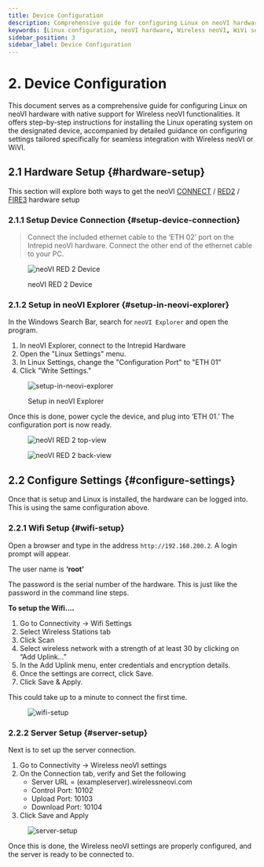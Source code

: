 ```yaml
---
title: Device Configuration
description: Comprehensive guide for configuring Linux on neoVI hardware with Wireless neoVI (WiVi) support. Includes step-by-step instructions for hardware setup, Linux installation, firmware updates, WiFi and server configuration, and troubleshooting.
keywords: [Linux configuration, neoVI hardware, Wireless neoVI, WiVi setup, neoVI Explorer, Linux installation, firmware update, SSH access, WiFi setup, server configuration, troubleshooting, Ethernet connection, Intrepid hardware, Linux on neoVI]
sidebar_position: 3
sidebar_label: Device Configuration
---
```


# 2. Device Configuration

This document serves as a comprehensive guide for configuring Linux on neoVI hardware with native support for Wireless neoVI functionalities. It offers step-by-step instructions for installing the Linux operating system on the designated device, accompanied by detailed guidance on configuring settings tailored specifically for seamless integration with Wireless neoVI or WiVI.

## 2.1 Hardware Setup {#hardware-setup}

This section will explore both ways to get the neoVI [CONNECT](https://intrepidcs.com/products/data-loggers/ruggedized-ip67-data-logger-neovi-connect/) / [RED2](https://intrepidcs.com/products/vehicle-network-adapters/neovi-red-2/) / [FIRE3](https://intrepidcs.com/products/vehicle-network-adapters/neovi-fire-3-canfd-lin-ethernet-vehicle-interface-wireless-datalogger/) hardware setup

### 2.1.1 Setup Device Connection {#setup-device-connection}

> Connect the included ethernet cable to the ‘ETH 02’ port on the Intrepid neoVI hardware. Connect the other end of the ethernet cable to your PC. 

<div class="text--center">

<figure>

![neoVI RED 2 Device](./assets/image44.jpg "neoVI RED 2 Device")
<figcaption>neoVI RED 2 Device</figcaption>
</figure>
</div>

### 2.1.2 Setup in neoVI Explorer {#setup-in-neovi-explorer}

In the Windows Search Bar, search for `neoVI Explorer` and open the program.

1. In neoVI Explorer, connect to the Intrepid Hardware  
2. Open the "Linux Settings" menu.
3. In Linux Settings, change the "Configuration Port" to "ETH 01"
4. Click "Write Settings."


<div class="text--center">

<figure>

![setup-in-neovi-explorer](./assets/image3.png "setup-in-neovi-explorer")
<figcaption>Setup in neoVI Explorer</figcaption>
</figure>
</div>

Once this is done, power cycle the device, and plug into ‘ETH 01.’ The configuration port is now ready.

<div class="text--center side-img">

<figure>

![neoVI RED 2 top-view](./assets/image44.jpg "neoVI RED 2 top-view")
<figcaption></figcaption>
</figure>

<figure>

![neoVI RED 2 back-view](./assets/image61.jpg "neoVI RED 2 back-view")
<figcaption></figcaption>
</figure>
</div>

## 2.2 Configure Settings {#configure-settings}

Once that is setup and Linux is installed, the hardware can be logged into.  This is using the same configuration above.

### 2.2.1 Wifi Setup {#wifi-setup}

Open a browser and type in the address <span class="custom-link">`http://192.168.200.2`</span>. A login prompt will appear.

The user name is **‘root’**

The password is the serial number of the hardware.  This is just like the password in the command line steps.

**To setup the Wifi….**

1. Go to Connectivity \-\> Wifi Settings  
2. Select Wireless Stations tab  
3. Click Scan  
4. Select wireless network with a strength of at least 30 by clicking on “Add Uplink…”   
5. In the Add Uplink menu, enter credentials and encryption details.  
6. Once the settings are correct, click Save.  
7. Click Save & Apply.

This could take up to a minute to connect the first time. 

<div class="text--center">

<figure>

![wifi-setup](./assets/image33.png "wifi-setup")
<figcaption></figcaption>
</figure>
</div>

### 2.2.2 Server Setup {#server-setup}

 Next is to set up the server connection. 

1. Go to Connectivity → Wireless neoVI settings   
2. On the Connection tab, verify and Set the following  
   * Server URL \= (exampleserver).wirelessneovi.com  
   * Control Port: 10102  
   * Upload Port: 10103  
   * Download Port: 10104   
3.  Click Save and Apply 

<div class="text--center">

<figure>

![server-setup](./assets/image25.png "server-setup")
<figcaption></figcaption>
</figure>
</div>

Once this is done, the Wireless neoVI settings are properly configured, and the server is ready to be connected to.